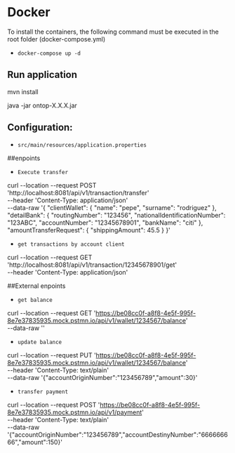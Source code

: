 # Docker
To install the containers, the following command must be executed in the root folder (docker-compose.yml)
 - `docker-compose up -d`

## Run application
mvn install

java -jar ontop-X.X.X.jar

## Configuration:  
 - `src/main/resources/application.properties`

##enpoints
- `Execute transfer`

curl --location --request POST 'http://localhost:8081/api/v1/transaction/transfer' \
--header 'Content-Type: application/json' \
--data-raw '{
  "clientWallet": {
    "name": "pepe",
    "surname": "rodriguez"
  },
  "detailBank": {
    "routingNumber": "123456",
    "nationalIdentificationNumber": "123ABC",
    "accountNumber": "12345678901",
    "bankName": "citi"
  },
  "amountTransferRequest": {
    "shippingAmount": 45.5
  }
}'

- `get transactions by account client`

curl --location --request GET 'http://localhost:8081/api/v1/transaction/12345678901/get' \
--header 'Content-Type: application/json'


##External enpoints
- `get balance`

curl --location --request GET 'https://be08cc0f-a8f8-4e5f-995f-8e7e37835935.mock.pstmn.io/api/v1/wallet/1234567/balance' \
--data-raw ''

- `update balance`

curl --location --request PUT 'https://be08cc0f-a8f8-4e5f-995f-8e7e37835935.mock.pstmn.io/api/v1/wallet/1234567/balance' \
--header 'Content-Type: text/plain' \
--data-raw '{"accountOriginNumber":"123456789","amount":30}'

- `transfer payment`

curl --location --request POST 'https://be08cc0f-a8f8-4e5f-995f-8e7e37835935.mock.pstmn.io/api/v1/payment' \
--header 'Content-Type: text/plain' \
--data-raw '{"accountOriginNumber":"123456789","accountDestinyNumber":"666666666","amount":150}'
